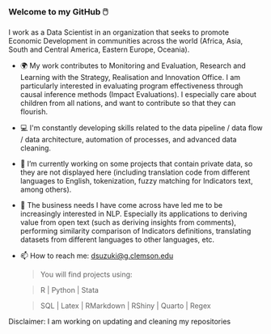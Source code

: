 ### Welcome to my GitHub :computer_mouse:	

I work as a Data Scientist in an organization that seeks to promote Economic Development in communities across the world (Africa, Asia, South and Central America, Eastern Europe, Oceania).

- :earth_africa: My work contributes to Monitoring and Evaluation, Research and Learning with the Strategy, Realisation and Innovation Office. I am particularly interested in evaluating program effectiveness through causal inference methods (Impact Evaluations). I especially care about children from all nations, and want to contribute so that they can flourish.
- :computer: I'm constantly developing skills related to the data pipeline / data flow / data architecture, automation of processes, and advanced data cleaning. 
  
- 🔭 I’m currently working on some projects that contain private data, so they are not displayed here (including translation code from different languages to English, tokenization, fuzzy matching for Indicators text, among others).
- 🌱 The business needs I have come across have led me to be increasingly interested in NLP. Especially its applications to deriving value from open text (such as deriving insights from comments), performing similarity comparison of Indicators definitions, translating datasets from different languages to other languages, etc.

- 📫 How to reach me: dsuzuki@g.clemson.edu

  > You will find projects using:

  > R | Python | Stata
  
  > SQL | Latex | RMarkdown | RShiny | Quarto | Regex


Disclaimer: I am working on updating and cleaning my repositories
<!--
**dorissuzukiesmerio/dorissuzukiesmerio** is a ✨ _special_ ✨ repository because its `README.md` (this file) appears on your GitHub profile.


<div>

  <img src="https://github.com/devicons/devicon/blob/master/icons/git/git-original-wordmark.svg" title="Git" **alt="Git" width="40" height="40"/>
</div>
